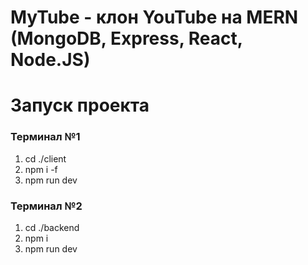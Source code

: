 # MyTube - клон YouTube на MERN (MongoDB, Express, React, Node.JS)



# Запуск проекта

### Терминал №1

1. cd ./client
2. npm i -f
3. npm run dev

### Терминал №2

1. cd ./backend
2. npm i
3. npm run dev